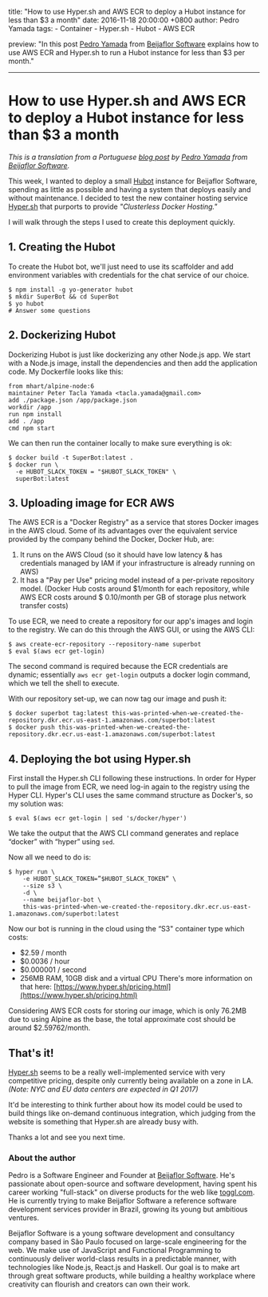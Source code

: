 title: "How to use Hyper.sh and AWS ECR to deploy a Hubot instance for less than $3 a month"
date: 2016-11-18 20:00:00 +0800
author: Pedro Yamada
tags:
    - Container
    - Hyper.sh
    - Hubot
    - AWS ECR

preview: "In this post [Pedro Yamada](https://twitter.com/yamadapc) from [Beijaflor Software](https://beijaflor.io/) explains how to use AWS ECR and Hyper.sh to run a Hubot instance for less than $3 per month."

---

# How to use Hyper.sh and AWS ECR to deploy a Hubot instance for less than $3 a month

*This is a translation from a Portuguese [blog post](https://t.co/TWuSSORp7h) by [Pedro Yamada](https://twitter.com/yamadapc) from [Beijaflor Software](https://beijaflor.io/).*

This week, I wanted to deploy a small [Hubot](https://hubot.github.com/) instance for Beijaflor Software, spending as little as possible and having a system that deploys easily and without maintenance. I decided to test the new container hosting service [Hyper.sh](https://hyper.sh/) that purports to provide *"Clusterless Docker Hosting."*

I will walk through the steps I used to create this deployment quickly.

## 1. Creating the Hubot

To create the Hubot bot, we'll just need to use its scaffolder and add environment variables with credentials for the chat service of our choice.

```
$ npm install -g yo-generator hubot
$ mkdir SuperBot && cd SuperBot
$ yo hubot
# Answer some questions
```

## 2. Dockerizing Hubot

Dockerizing Hubot is just like dockerizing any other Node.js app. We start with a Node.js image, install the dependencies and then add the application code. My Dockerfile looks like this:

```
from mhart/alpine-node:6
maintainer Peter Tacla Yamada <tacla.yamada@gmail.com>
add ./package.json /app/package.json
workdir /app
run npm install
add . /app
cmd npm start
```

We can then run the container locally to make sure everything is ok:

```
$ docker build -t SuperBot:latest .
$ docker run \
  -e HUBOT_SLACK_TOKEN = "$HUBOT_SLACK_TOKEN" \
  superBot:latest
```

## 3. Uploading image for ECR AWS

The AWS ECR is a "Docker Registry" as a service that stores Docker images in the AWS cloud. Some of its advantages over the equivalent service provided by the company behind the Docker, Docker Hub, are:

1. It runs on the AWS Cloud (so it should have low latency & has credentials managed by IAM if your infrastructure is already running on AWS)
2. It has a "Pay per Use" pricing model instead of a per-private repository model. (Docker Hub costs around $1/month for each repository, while AWS ECR costs around $ 0.10/month per GB of storage plus network transfer costs)

To use ECR, we need to create a repository for our app's images and login to the registry. We can do this through the AWS GUI, or using the AWS CLI:

```
$ aws create-ecr-repository --repository-name superbot
$ eval $(aws ecr get-login)
```

The second command is required because the ECR credentials are dynamic; essentially ```aws ecr get-login``` outputs a docker login command, which we tell the shell to execute.

With our repository set-up, we can now tag our image and push it:

```
$ docker superbot tag:latest this-was-printed-when-we-created-the-repository.dkr.ecr.us-east-1.amazonaws.com/superbot:latest
$ docker push this-was-printed-when-we-created-the-repository.dkr.ecr.us-east-1.amazonaws.com/superbot:latest
```

## 4. Deploying the bot using Hyper.sh

First install the Hyper.sh CLI following these instructions. In order for Hyper to pull the image from ECR, we need log-in again to the registry using the Hyper CLI. Hyper's CLI uses the same command structure as Docker's, so my solution was:

```
$ eval $(aws ecr get-login | sed 's/docker/hyper')
```

We take the output that the AWS CLI command generates and replace “docker” with “hyper” using ```sed```.

Now all we need to do is:

```
$ hyper run \
    -e HUBOT_SLACK_TOKEN=”$HUBOT_SLACK_TOKEN” \
    --size s3 \
    -d \
    --name beijaflor-bot \
    this-was-printed-when-we-created-the-repository.dkr.ecr.us-east-1.amazonaws.com/superbot:latest
```

Now our bot is running in the cloud using the “S3" container type which costs:

- $2.59 / month
- $0.0036 / hour
- $0.000001 / second
- 256MB RAM, 10GB disk and a virtual CPU
There's more information on that here: [https://www.hyper.sh/pricing.html](https://www.hyper.sh/pricing.html)

Considering AWS ECR costs for storing our image, which is only 76.2MB due to using Alpine as the base, the total approximate cost should be around $2.59762/month.

## That's it!

[Hyper.sh](http://hyper.sh/) seems to be a really well-implemented service with very competitive pricing, despite only currently being available on a zone in LA. _(Note: NYC and EU data centers are expected in Q1 2017)_

It'd be interesting to think further about how its model could be used to build things like on-demand continuous integration, which judging from the website is something that Hyper.sh are already busy with.

Thanks a lot and see you next time.

### About the author

Pedro is a Software Engineer and Founder at [Beijaflor Software](https://beijaflor.io/). He's passionate about open-source and software development, having spent his career working "full-stack" on diverse products for the web like [toggl.com](https://toggl.com/). He is currently trying to make Beijaflor Software a reference software development services provider in Brazil, growing its young but ambitious ventures.

Beijaflor Software is a young software development and consultancy company based in São Paulo focused on large-scale engineering for the web. We make use of JavaScript and Functional Programming to continuously deliver world-class results in a predictable manner, with technologies like Node.js, React.js and Haskell. Our goal is to make art through great software products, while building a healthy workplace where creativity can flourish and creators can own their work.
